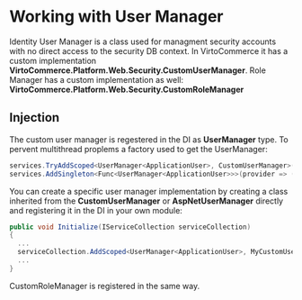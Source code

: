 # Working with User Manager

Identity User Manager is a class used for managment security accounts with no direct access to the security DB context. In VirtoCommerce it has a custom implementation **VirtoCommerce.Platform.Web.Security.CustomUserManager**. Role Manager has a custom implementation as well: **VirtoCommerce.Platform.Web.Security.CustomRoleManager**

## Injection
The custom user manager is regestered in the DI as **UserManager<ApplicationUser>** type. To pervent multithread proplems a factory used to get the UserManager:
```csharp
services.TryAddScoped<UserManager<ApplicationUser>, CustomUserManager>();
services.AddSingleton<Func<UserManager<ApplicationUser>>>(provider => () => provider.CreateScope().ServiceProvider.GetService<UserManager<ApplicationUser>>());
```
  
You can create a specific user manager implementation by creating a class inherited from the **CustomUserManager** or **AspNetUserManager<ApplicationUser>** directly and registering it in the DI in your own module:
```csharp
public void Initialize(IServiceCollection serviceCollection) 
{
  ...
  serviceCollection.AddScoped<UserManager<ApplicationUser>, MyCustomUserManager>();
  ...
}
```

CustomRoleManager is registered in the same way.
